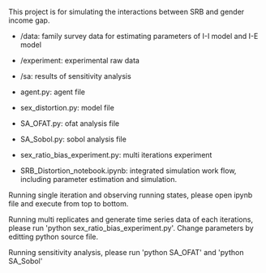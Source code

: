 This project is for simulating the interactions between SRB and gender income gap.


- /data: 							family survey data for estimating parameters of I-I model and I-E model
- /experiment: 					 experimental raw data
- /sa: 						results of sensitivity analysis

- agent.py: 						agent file
- sex_distortion.py: 				model file
- SA_OFAT.py: 						ofat analysis file
- SA_Sobol.py: 						sobol analysis file
- sex_ratio_bias_experiment.py: 		multi iterations experiment
- SRB_Distortion_notebook.ipynb:		integrated simulation work flow, including parameter estimation and simulation.


Running single iteration and observing running states, please open ipynb file and execute from top to bottom.

Running multi replicates and generate time series data of each iterations, please run 'python sex_ratio_bias_experiment.py'. Change parameters by editting python source file.

Running sensitivity analysis, please run 'python SA_OFAT' and 'python SA_Sobol'
